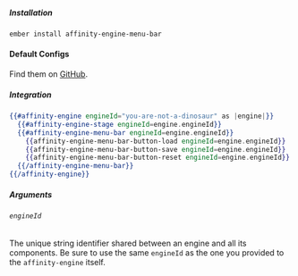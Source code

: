 ##### Installation

```bash
ember install affinity-engine-menu-bar
```

#### Default Configs

Find them on [GitHub](https://github.com/affinity-engine/affinity-engine-menu-bar/blob/master/addon/affinity-engine/configs/menu-bar.js).

##### Integration

```hbs
{{#affinity-engine engineId="you-are-not-a-dinosaur" as |engine|}}
  {{#affinity-engine-stage engineId=engine.engineId}}
  {{#affinity-engine-menu-bar engineId=engine.engineId}}
    {{affinity-engine-menu-bar-button-load engineId=engine.engineId}}
    {{affinity-engine-menu-bar-button-save engineId=engine.engineId}}
    {{affinity-engine-menu-bar-button-reset engineId=engine.engineId}}
  {{/affinity-engine-menu-bar}}
{{/affinity-engine}}
```

##### Arguments

###### `engineId`

The unique string identifier shared between an engine and all its components. Be sure to use the same `engineId` as the one you provided to the `affinity-engine` itself.
